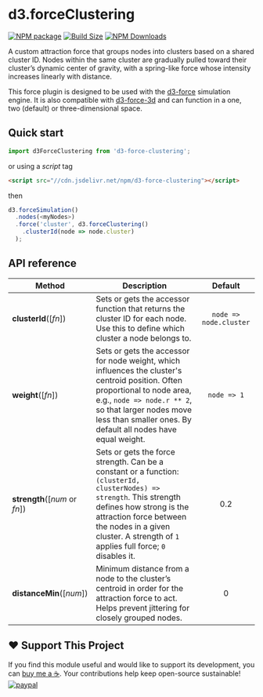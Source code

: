 d3.forceClustering
==================

[![NPM package][npm-img]][npm-url]
[![Build Size][build-size-img]][build-size-url]
[![NPM Downloads][npm-downloads-img]][npm-downloads-url]

A custom attraction force that groups nodes into clusters based on a shared cluster ID. Nodes within the same cluster are gradually pulled toward their cluster’s dynamic center of gravity, with a spring-like force whose intensity increases linearly with distance.

This force plugin is designed to be used with the [d3-force](https://github.com/d3/d3-force) simulation engine. It is also compatible with [d3-force-3d](https://github.com/vasturiano/d3-force-3d) and can function in a one, two (default) or three-dimensional space.

## Quick start

```js
import d3ForceClustering from 'd3-force-clustering';
```
or using a *script* tag
```html
<script src="//cdn.jsdelivr.net/npm/d3-force-clustering"></script>
```
then
```js
d3.forceSimulation()
  .nodes(<myNodes>)
  .force('cluster', d3.forceClustering()
    .clusterId(node => node.cluster)
  );
```

## API reference

| Method                                 | Description                                                                                                                                                                                                                                                      |        Default         |
|----------------------------------------|------------------------------------------------------------------------------------------------------------------------------------------------------------------------------------------------------------------------------------------------------------------|:----------------------:|
| <b>clusterId</b>([<i>fn</i>]) | Sets or gets the accessor function that returns the cluster ID for each node. Use this to define which cluster a node belongs to.                                                                                                                                | `node => node.cluster` |
| <b>weight</b>([<i>fn</i>]) | Sets or gets the accessor for node weight, which influences the cluster's centroid position. Often proportional to node area, e.g., `node => node.r ** 2`, so that larger nodes move less than smaller ones. By default all nodes have equal weight.             |      `node => 1`       |
| <b>strength</b>([<i>num</i> or <i>fn</i>]) | Sets or gets the force strength. Can be a constant or a function: `(clusterId, clusterNodes) => strength`. This strength defines how strong is the attraction force between the nodes in a given cluster. A strength of `1` applies full force; `0` disables it. | 0.2 |
| <b>distanceMin</b>([<i>num</i>]) | Minimum distance from a node to the cluster’s centroid in order for the attraction force to act. Helps prevent jittering for closely grouped nodes.                                                                                                              | 0 |

## ❤️ Support This Project

If you find this module useful and would like to support its development, you can [buy me a ☕](https://www.paypal.com/cgi-bin/webscr?cmd=_donations&business=L398E7PKP47E8&currency_code=USD&source=url). Your contributions help keep open-source sustainable!
[![paypal](https://www.paypalobjects.com/en_US/i/btn/btn_donate_SM.gif)](https://www.paypal.com/cgi-bin/webscr?cmd=_donations&business=L398E7PKP47E8&currency_code=USD&source=url)

[npm-img]: https://img.shields.io/npm/v/d3-force-clustering
[npm-url]: https://npmjs.org/package/d3-force-clustering
[build-size-img]: https://img.shields.io/bundlephobia/minzip/d3-force-clustering
[build-size-url]: https://bundlephobia.com/result?p=d3-force-clustering
[npm-downloads-img]: https://img.shields.io/npm/dt/d3-force-clustering
[npm-downloads-url]: https://www.npmtrends.com/d3-force-clustering
